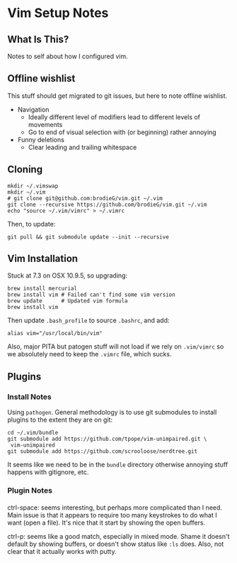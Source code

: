 # Vim Setup Notes

## What Is This?

Notes to self about how I configured vim.

## Offline wishlist

This stuff should get migrated to git issues, but here to note offline wishlist.

* Navigation
    * Ideally different level of modifiers lead to different levels of movements
    * Go to end of visual selection with (or beginning) rather annoying
* Funny deletions
    * Clear leading and trailing whitespace

## Cloning

```
mkdir ~/.vimswap
mkdir ~/.vim
# git clone git@github.com:brodieG/vim.git ~/.vim
git clone --recursive https://github.com/brodieG/vim.git ~/.vim
echo "source ~/.vim/vimrc" > ~/.vimrc
```
Then, to update:
```
git pull && git submodule update --init --recursive
```
## Vim Installation

Stuck at 7.3 on OSX 10.9.5, so upgrading:

```
brew install mercurial
brew install vim # Failed can't find some vim version
brew update      # Updated vim formula
brew install vim
```

Then update `.bash_profile` to source `.bashrc`, and add:

```
alias vim="/usr/local/bin/vim"
```

Also, major PITA but patogen stuff will not load if we rely on `.vim/vimrc` so we absolutely need to keep the `.vimrc` file, which sucks.

## Plugins

### Install Notes
Using `pathogen`.  General methodology is to use git submodules to install plugins to the extent they are on git:

```
cd ~/.vim/bundle
git submodule add https://github.com/tpope/vim-unimpaired.git \
 vim-unimpaired
git submodule add https://github.com/scrooloose/nerdtree.git
```

It seems like we need to be in the `bundle` directory otherwise annoying stuff happens with gitignore, etc.

### Plugin Notes

####

ctrl-space: seems interesting, but perhaps more complicated than I need.  Main issue is that it appears to require too many keystrokes to do what I want (open a file).  It's nice that it start by showing the open buffers.

ctrl-p: seems like a good match, especially in mixed mode.  Shame it doesn't default by showing buffers, or doesn't show status like `:ls` does.  Also, not clear that it actually works with putty.

